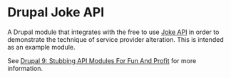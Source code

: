 # Drupal Joke API

A Drupal module that integrates with the free to use [Joke API](https://sv443.net/jokeapi/v2/) in order to demonstrate the technique of service provider alteration. This is intended as an example module.

See [Drupal 9: Stubbing API Modules For Fun And Profit](https://www.hashbangcode.com/article/drupal-9-stubbing-api-modules-fun-and-profit) for more information.
